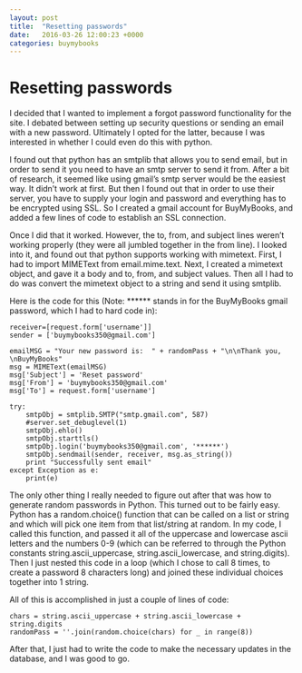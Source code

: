 ```yaml
---
layout: post
title:  "Resetting passwords"
date:   2016-03-26 12:00:23 +0000
categories: buymybooks
---
```


# Resetting passwords

I decided that I wanted to implement a forgot password functionality for the site. I debated between setting up security questions or sending 
an email with a new password. Ultimately I opted for the latter, because I was interested in whether I could even do this with python.


I found out that python has an smtplib that allows you to send email, but in order to send it you need to have an smtp server to send it from. 
After a bit of research, it seemed like using gmail’s smtp server would be the easiest way. It didn’t work at first. But then I found out that 
in order to use their server, you have to supply your login and password and everything has to be encrypted using SSL. So I created a gmail account 
for BuyMyBooks, and added a few lines of code to establish an SSL connection. 


Once I did that it worked. However, the to, from, and subject lines weren’t working properly (they were all jumbled together in the from line). 
I looked into it, and found out that python supports working with mimetext. First, I had to import MIMEText from email.mime.text. Next, I created 
a mimetext object, and gave it a body and to, from, and subject values. Then all I had to do was convert the mimetext object to a string and send it using smtplib.  

Here is the code for this (Note: ****** stands in for the BuyMyBooks gmail password, which I had to hard code in):

```
receiver=[request.form['username']]
sender = ['buymybooks350@gmail.com']

emailMSG = "Your new password is:  " + randomPass + "\n\nThank you, \nBuyMyBooks"
msg = MIMEText(emailMSG)
msg['Subject'] = 'Reset password'
msg['From'] = 'buymybooks350@gmail.com'
msg['To'] = request.form['username']

try:
    smtpObj = smtplib.SMTP("smtp.gmail.com", 587)
    #server.set_debuglevel(1)
    smtpObj.ehlo()
    smtpObj.starttls()
    smtpObj.login('buymybooks350@gmail.com', '******')
    smtpObj.sendmail(sender, receiver, msg.as_string())         
    print "Successfully sent email"
except Exception as e:
    print(e)

```

The only other thing I really needed to figure out after that was how to generate random passwords in Python. This turned out to be fairly easy. Python 
has a random.choice() function that can be called on a list or string and which will pick one item from that list/string at random. In my code, I called this function, 
and passed it all of the uppercase and lowercase ascii letters and the numbers 0-9 (which can be referred to through the Python constants string.ascii_uppercase, string.ascii_lowercase, 
and string.digits). Then I just nested this code in a loop (which I chose to call 8 times, to create a password 8 characters long) and joined these individual choices together into 1 string. 


All of this is accomplished in just a couple of lines of code:

```
chars = string.ascii_uppercase + string.ascii_lowercase + string.digits
randomPass = ''.join(random.choice(chars) for _ in range(8))
```


After that, I just had to write the code to make the necessary updates in the database, and I was good to go.

